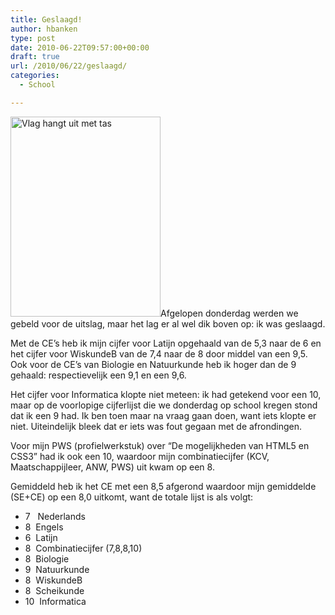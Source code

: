 ```yaml
---
title: Geslaagd!
author: hbanken
type: post
date: 2010-06-22T09:57:00+00:00
draft: true
url: /2010/06/22/geslaagd/
categories:
  - School

---
```

<img class="alignright" src="http://desmond.yfrog.com/Himg38/scaled.php?tn=0&server=38&filename=ytfu.jpg&xsize=640&ysize=640" alt="Vlag hangt uit met tas" width="240" height="320" />Afgelopen donderdag werden we gebeld voor de uitslag, maar het lag er al wel dik boven op: ik was geslaagd.

Met de CE&#8217;s heb ik mijn cijfer voor Latijn opgehaald van de 5,3 naar de 6 en het cijfer voor WiskundeB van de 7,4 naar de 8 door middel van een 9,5. Ook voor de CE&#8217;s van Biologie en Natuurkunde heb ik hoger dan de 9 gehaald: respectievelijk een 9,1 en een 9,6.

Het cijfer voor Informatica klopte niet meteen: ik had getekend voor een 10, maar op de voorlopige cijferlijst die we donderdag op school kregen stond dat ik een 9 had. Ik ben toen maar na vraag gaan doen, want iets klopte er niet. Uiteindelijk bleek dat er iets was fout gegaan met de afrondingen.

Voor mijn PWS (profielwerkstuk) over &#8220;De mogelijkheden van HTML5 en CSS3&#8221; had ik ook een 10, waardoor mijn combinatiecijfer (KCV, Maatschappijleer, ANW, PWS) uit kwam op een 8.

Gemiddeld heb ik het CE met een 8,5 afgerond waardoor mijn gemiddelde (SE+CE) op een 8,0 uitkomt, want de totale lijst is als volgt:

  * 7   Nederlands
  * 8  Engels
  * 6  Latijn
  * 8  Combinatiecijfer (7,8,8,10)
  * 8  Biologie
  * 9  Natuurkunde
  * 8  WiskundeB
  * 8  Scheikunde
  * 10  Informatica